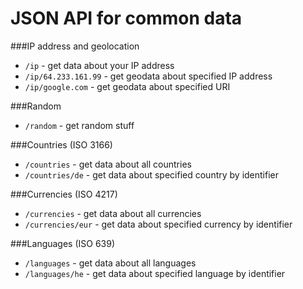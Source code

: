 # JSON API for common data

###IP address and geolocation
* `/ip` - get data about your IP address
* `/ip/64.233.161.99` - get geodata about specified IP address
* `/ip/google.com` - get geodata about specified URI

###Random
* `/random` - get random stuff

###Countries (ISO 3166)
* `/countries` - get data about all countries
* `/countries/de` - get data about specified country by identifier


###Currencies (ISO 4217)
* `/currencies` - get data about all currencies
* `/currencies/eur` - get data about specified currency by identifier

###Languages (ISO 639)
* `/languages` - get data about all languages
* `/languages/he` - get data about specified language by identifier
